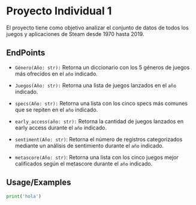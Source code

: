 # Proyecto Individual 1

El proyecto tiene como objetivo analizar el conjunto de datos de todos los juegos y aplicaciones de Steam desde 1970 hasta 2019.

## EndPoints

- `Género(Año: str):` Retorna un diccionario con los 5 géneros de juegos más ofrecidos en el `año` indicado.

- `Juegos(Año: str):` Retorna una lista de juegos lanzados en el `año` indicado.

- `specs(Año: str):` Retorna una lista con los cinco specs más comunes que se repiten en el `año` indicado.

- `early_access(año: str):` Retorna la cantidad de juegos lanzados en early access durante el `año` indicado.

- `sentiment(Año: str)`: Retorna el número de registros categorizados mediante un análisis de sentimiento durante el `año` indicado.

- `metascore(Año: str)`: Retorna una lista con los cinco juegos mejor calificados según el metascore durante el `año` indicado.
    


## Usage/Examples

```python
print('hola')
```
